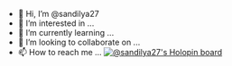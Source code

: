 - 👋 Hi, I’m @sandilya27
- 👀 I’m interested in ...
- 🌱 I’m currently learning ...
- 💞️ I’m looking to collaborate on ...
- 📫 How to reach me ...
[![@sandilya27's Holopin board](https://holopin.me/sandilya27)](https://holopin.io/@sandilya27)
<!---
sandilya27/sandilya27 is a ✨ special ✨ repository because its `README.md` (this file) appears on your GitHub profile.
You can click the Preview link to take a look at your changes.
--->
